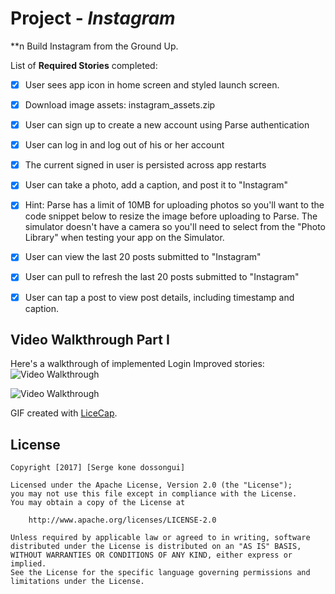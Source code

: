 # Project  - *Instagram*

**n Build Instagram from the Ground Up.





List of  **Required Stories**  completed:

- [x] User sees app icon in home screen and styled launch screen.
- [x] Download image assets:  instagram_assets.zip
- [x] User can sign up to create a new account using Parse authentication
- [x] User can log in and log out of his or her account
- [x] The current signed in user is persisted across app restarts
- [x] User can take a photo, add a caption, and post it to "Instagram"
- [x] Hint: Parse has a limit of 10MB for uploading photos so you'll want to the code snippet below to resize the image before uploading to Parse. The simulator doesn't have a camera so you'll need to select from the "Photo Library" when testing your app on the Simulator.
- [x] User can view the last 20 posts submitted to "Instagram"
- [x] User can pull to refresh the last 20 posts submitted to "Instagram"
- [x] User can tap a post to view post details, including timestamp and caption.



## Video Walkthrough Part I  

Here's a walkthrough of implemented Login Improved stories:
<img src='https://github.com/kddior/InstagramClone/blob/master/DemoINstaPartII.gif' title='Part1' width='' alt='Video Walkthrough' />

<img src='https://github.com/kddior/InstagramClone/blob/master/DemoINsta.gif' title='Part1' width='' alt='Video Walkthrough' />

GIF created with [LiceCap](http://www.cockos.com/licecap/).




## License

    Copyright [2017] [Serge kone dossongui]

    Licensed under the Apache License, Version 2.0 (the "License");
    you may not use this file except in compliance with the License.
    You may obtain a copy of the License at

        http://www.apache.org/licenses/LICENSE-2.0

    Unless required by applicable law or agreed to in writing, software
    distributed under the License is distributed on an "AS IS" BASIS,
    WITHOUT WARRANTIES OR CONDITIONS OF ANY KIND, either express or implied.
    See the License for the specific language governing permissions and
    limitations under the License.
